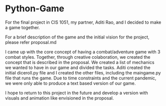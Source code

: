 # Python-Game
For the final project in CIS 1051, my partner, Aditi Rao, and I decided to make a game together. 

For a brief description of the game and the initial vision for the project, please refer proposal.md

I came up with the core concept of having a combat/adventure game with 3 combat styles. 
Together, through creative colaboration, we created the concept that is described in the proposal.
We created a list of mechanics we wanted to have in our game and divided the tasks. 
Aditi created the initial diceroll.py file and I created the other files, including the maingame.py file that runs the game.
Due to time constraints and the current pandemic, we were only able to produce a text based version of our game.

I hope to return to this project in the future and develop a version with visuals and animation like envisioned in the proposal.
